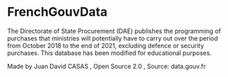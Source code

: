 # FrenchGouvData

The Directorate of State Procurement (DAE) publishes the programming of purchases that ministries will potentially have to carry out over the period from October 2018 to the end of 2021, excluding defence or security purchases. This database has been modified for educational purposes.

Made by Juan David CASAS , Open Source 2.0 , Source: data.gouv.fr

